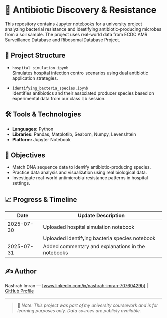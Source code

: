 # 🧬 Antibiotic Discovery & Resistance
This repository contains Jupyter notebooks for a university project analyzing bacterial resistance and identifying antibiotic-producing microbes from a soil sample. The project uses real-world data from ECDC AMR Surveillance Database and Ribosomal Database Project. 

## 📁 Project Structure

- `hospital_simulation.ipynb`  
  Simulates hospital infection control scenarios using dual antibiotic application strategies.

- `identifying_bacteria_species.ipynb`  
  Identifies antibiotics and their associated producer species based on experimental data from our class lab session.

## 🛠️ Tools & Technologies

- **Languages:** Python  
- **Libraries:** Pandas, Matplotlib, Seaborn, Numpy, Levenshtein  
- **Platform:** Jupyter Notebook

## 🎯 Objectives

- Match DNA sequence data to identify antibiotic-producing species.
- Practice data analysis and visualization using real biological data.
- Investigate real-world antimicrobial resistance patterns in hospital settings.

## 📈 Progress & Timeline

| Date       | Update Description                                     |
|------------|--------------------------------------------------------|
| 2025-07-30 | Uploaded hospital simulation notebook                  |
|            | Uploaded identifying bacteria species notebook         |
| 2025-07-31 | Added commentary and explanations in the notebooks     |

## ✍️ Author

Nashrah Imran — [www.linkedin.com/in/nashrah-imran-70760429b] | [GitHub Profile](https://github.com/nashrah3012)

---

> 📌 *Note: This project was part of my university coursework and is for learning purposes only. Data sources are publicly available.*

